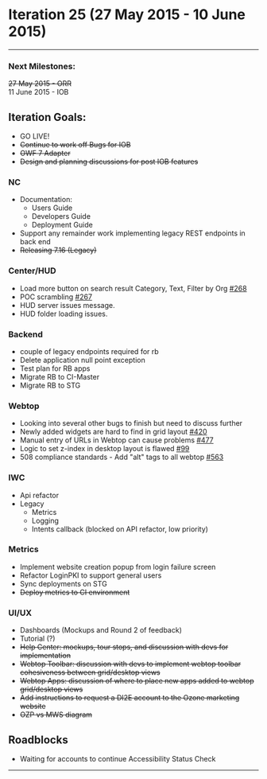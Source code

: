 # Iteration 25 (27 May 2015 - 10 June 2015)

*** 
### Next Milestones:
~~27 May 2015 - ORR~~
<br>11 June 2015 - IOB

## Iteration Goals:
* GO LIVE!
* ~~Continue to work off Bugs for IOB~~
* ~~OWF 7 Adapter~~
* ~~Design and planning discussions for post IOB features~~


### NC 
* Documentation:
   * Users Guide
   * Developers Guide
   * Deployment Guide
* Support any remainder work implementing legacy REST endpoints in back end
* ~~Releasing 7.16 (Legacy)~~

### Center/HUD
* Load more button on search result Category, Text, Filter by Org [#268](https://github.com/ozone-development/ozp-center/issues/268)
* POC scrambling [#267](https://github.com/ozone-development/ozp-center/issues/267)
* HUD server issues message.
* HUD folder loading issues.


### Backend
* couple of legacy endpoints required for rb
* Delete application null point exception
* Test plan for RB apps
* Migrate RB to CI-Master
* Migrate RB to STG

### Webtop

* Looking into several other bugs to finish but need to discuss further
* Newly added widgets are hard to find in grid layout [#420](http://github.com/ozone-development/ozp-webtop/issues/420)
* Manual entry of URLs in Webtop can cause problems [#477](http://github.com/ozone-development/ozp-webtop/issues/477)
* Logic to set z-index in desktop layout is flawed [#99](http://github.com/ozone-development/ozp-webtop/issues/99)
* 508 compliance standards - Add "alt" tags to all webtop [#563](http://github.com/ozone-development/ozp-webtop/issues/563)

### IWC
* Api refactor
* Legacy
    * Metrics
    * Logging
    * Intents callback (blocked on API refactor, low priority)

### Metrics
* Implement website creation popup from login failure screen
* Refactor LoginPKI to support general users
* Sync deployments on STG
* ~~Deploy metrics to CI environment~~

### UI/UX
* Dashboards (Mockups and Round 2 of feedback)
* Tutorial (?)
* ~~Help Center: mockups, tour stops, and discussion with devs for implementation~~
* ~~Webtop Toolbar: discussion with devs to implement webtop toolbar cohesiveness between grid/desktop views~~
* ~~Webtop Apps: discussion of where to place new apps added to webtop grid/desktop views~~
* ~~Add instructions to request a DI2E account to the Ozone marketing website~~
* ~~OZP vs MWS diagram~~

## Roadblocks
* Waiting for accounts to continue Accessibility Status Check

***